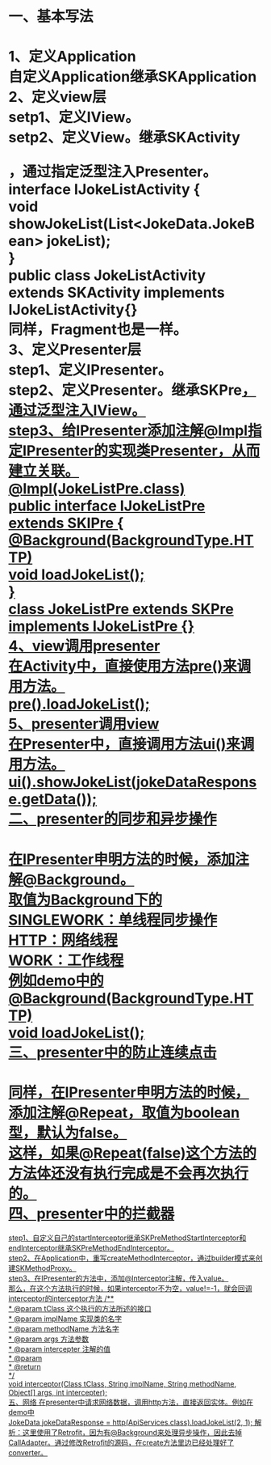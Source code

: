 
一、基本写法 
====
  1、定义Application<br>
    自定义Application继承SKApplication  
  2、定义view层  
    setp1、定义IView。  
    setp2、定义View。继承SKActivity<P extends SKIPre>，通过指定泛型注入Presenter。  
    interface IJokeListActivity {  
      void showJokeList(List<JokeData.JokeBean> jokeList);  
    }  
    public class JokeListActivity extends SKActivity<IJokeListPre> implements IJokeListActivity{}  
    同样，Fragment也是一样。  
  3、定义Presenter层  
    step1、定义IPresenter。  
    step2、定义Presenter。继承SKPre<U>，通过泛型注入IView。  
    step3、给IPresenter添加注解@Impl指定IPresenter的实现类Presenter，从而建立关联。  
    @Impl(JokeListPre.class)  
    public interface IJokeListPre extends SKIPre {  
        @Background(BackgroundType.HTTP)  
        void loadJokeList();  
    }  
    class JokeListPre extends SKPre<IJokeListActivity> implements IJokeListPre {}  
  4、view调用presenter  
    在Activity中，直接使用方法pre()来调用方法。  
    pre().loadJokeList();  
  5、presenter调用view  
    在Presenter中，直接调用方法ui()来调用方法。  
    ui().showJokeList(jokeDataResponse.getData());  
二、presenter的同步和异步操作  
====
  在IPresenter申明方法的时候，添加注解@Background。  
  取值为Background下的SINGLEWORK：单线程同步操作  
                    HTTP：网络线程  
                    WORK：工作线程  
  例如demo中的        @Background(BackgroundType.HTTP)  
                     void loadJokeList();  
三、presenter中的防止连续点击  
====
  同样，在IPresenter申明方法的时候，添加注解@Repeat，取值为boolean型，默认为false。  
  这样，如果@Repeat(false)这个方法的方法体还没有执行完成是不会再次执行的。  
四、presenter中的拦截器  
====
  step1、自定义自己的startInterceptor继承SKPreMethodStartInterceptor和endInterceptor继承SKPreMethodEndInterceptor。  
  step2、在Application中，重写createMethodInterceptor，通过builder模式来创建SKMethodProxy。  
  step3、在IPresenter的方法中，添加@Interceptor注解，传入value。  
  那么，在这个方法执行的时候，如果interceptor不为空，value!=-1，就会回调interceptor的interceptor方法
      /**  
     * @param tClass      这个执行的方法所述的接口  
     * @param implName    实现类的名字  
     * @param methodName  方法名字  
     * @param args        方法参数  
     * @param intercepter 注解的值  
     * @param <T>  
     * @return  
     */  
    <T> void interceptor(Class<T> tClass, String implName, String methodName, Object[] args, int intercepter);  
五、网络
  在presenter中请求网络数据，调用http方法，直接返回实体。例如在demo中  
  JokeData jokeDataResponse = http(ApiServices.class).loadJokeList(2, 1);
  解析：这里使用了Retrofit，因为有@Background来处理异步操作，因此去掉CallAdapter。通过修改Retrofit的源码，在create方法里边已经处理好了converter。
      
